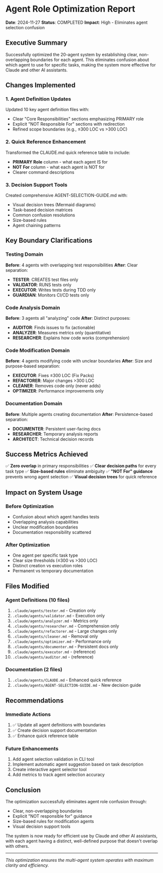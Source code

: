 # Agent Role Optimization Report

**Date**: 2024-11-27
**Status**: COMPLETED
**Impact**: High - Eliminates agent selection confusion

## Executive Summary

Successfully optimized the 20-agent system by establishing clear, non-overlapping boundaries for each agent. This eliminates confusion about which agent to use for specific tasks, making the system more effective for Claude and other AI assistants.

## Changes Implemented

### 1. Agent Definition Updates
Updated 10 key agent definition files with:
- Clear "Core Responsibilities" sections emphasizing PRIMARY role
- Explicit "NOT Responsible For" sections with redirection
- Refined scope boundaries (e.g., ≤300 LOC vs >300 LOC)

### 2. Quick Reference Enhancement
Transformed the CLAUDE.md quick reference table to include:
- **PRIMARY Role** column - what each agent IS for
- **NOT For** column - what each agent is NOT for
- Clearer command descriptions

### 3. Decision Support Tools
Created comprehensive AGENT-SELECTION-GUIDE.md with:
- Visual decision trees (Mermaid diagrams)
- Task-based decision matrices
- Common confusion resolutions
- Size-based rules
- Agent chaining patterns

## Key Boundary Clarifications

### Testing Domain
**Before**: 4 agents with overlapping test responsibilities
**After**: Clear separation:
- **TESTER**: CREATES test files only
- **VALIDATOR**: RUNS tests only
- **EXECUTOR**: Writes tests during TDD only
- **GUARDIAN**: Monitors CI/CD tests only

### Code Analysis Domain
**Before**: 3 agents all "analyzing" code
**After**: Distinct purposes:
- **AUDITOR**: Finds issues to fix (actionable)
- **ANALYZER**: Measures metrics only (quantitative)
- **RESEARCHER**: Explains how code works (comprehension)

### Code Modification Domain
**Before**: 4 agents modifying code with unclear boundaries
**After**: Size and purpose-based separation:
- **EXECUTOR**: Fixes ≤300 LOC (Fix Packs)
- **REFACTORER**: Major changes >300 LOC
- **CLEANER**: Removes code only (never adds)
- **OPTIMIZER**: Performance improvements only

### Documentation Domain
**Before**: Multiple agents creating documentation
**After**: Persistence-based separation:
- **DOCUMENTER**: Persistent user-facing docs
- **RESEARCHER**: Temporary analysis reports
- **ARCHITECT**: Technical decision records

## Success Metrics Achieved

✅ **Zero overlap** in primary responsibilities
✅ **Clear decision paths** for every task type
✅ **Size-based rules** eliminate ambiguity
✅ **"NOT For" guidance** prevents wrong agent selection
✅ **Visual decision trees** for quick reference

## Impact on System Usage

### Before Optimization
- Confusion about which agent handles tests
- Overlapping analysis capabilities
- Unclear modification boundaries
- Documentation responsibility scattered

### After Optimization
- One agent per specific task type
- Clear size thresholds (≤300 vs >300 LOC)
- Distinct creation vs execution roles
- Permanent vs temporary documentation

## Files Modified

### Agent Definitions (10 files)
1. `.claude/agents/tester.md` - Creation only
2. `.claude/agents/validator.md` - Execution only
3. `.claude/agents/analyzer.md` - Metrics only
4. `.claude/agents/researcher.md` - Comprehension only
5. `.claude/agents/refactorer.md` - Large changes only
6. `.claude/agents/cleaner.md` - Removal only
7. `.claude/agents/optimizer.md` - Performance only
8. `.claude/agents/documenter.md` - Persistent docs only
9. `.claude/agents/executor.md` - (reference)
10. `.claude/agents/auditor.md` - (reference)

### Documentation (2 files)
1. `.claude/agents/CLAUDE.md` - Enhanced quick reference
2. `.claude/agents/AGENT-SELECTION-GUIDE.md` - New decision guide

## Recommendations

### Immediate Actions
1. ✅ Update all agent definitions with boundaries
2. ✅ Create decision support documentation
3. ✅ Enhance quick reference table

### Future Enhancements
1. Add agent selection validation in CLI tool
2. Implement automatic agent suggestion based on task description
3. Create interactive agent selector tool
4. Add metrics to track agent selection accuracy

## Conclusion

The optimization successfully eliminates agent role confusion through:
- Clear, non-overlapping boundaries
- Explicit "NOT responsible for" guidance
- Size-based rules for modification agents
- Visual decision support tools

The system is now ready for efficient use by Claude and other AI assistants, with each agent having a distinct, well-defined purpose that doesn't overlap with others.

---

*This optimization ensures the multi-agent system operates with maximum clarity and efficiency.*